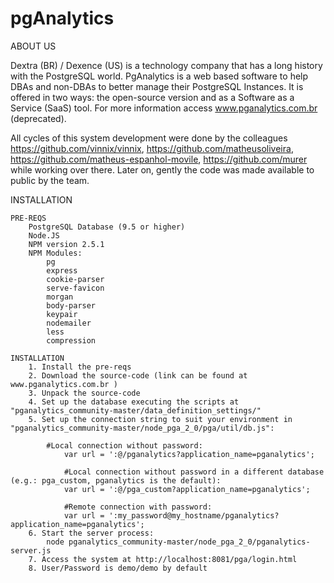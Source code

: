 # pgAnalytics

ABOUT US

Dextra (BR) / Dexence (US) is a technology company that has a long history with the PostgreSQL world. PgAnalytics is a web based software to help DBAs and non-DBAs to better manage their PostgreSQL Instances. It is offered in two ways: the open-source version and as a Software as a Service (SaaS) tool. For more information access www.pganalytics.com.br (deprecated).

All cycles of this system development were done by the colleagues https://github.com/vinnix/vinnix, https://github.com/matheusoliveira, https://github.com/matheus-espanhol-movile, https://github.com/murer while working over there. Later on, gently the code was made available to public by the team.

INSTALLATION

	PRE-REQS
		PostgreSQL Database (9.5 or higher)
		Node.JS
		NPM version 2.5.1
		NPM Modules:
			pg
			express
			cookie-parser
			serve-favicon
			morgan
			body-parser
			keypair
			nodemailer
			less
			compression

	INSTALLATION
		1. Install the pre-reqs
		2. Download the source-code (link can be found at www.pganalytics.com.br )
		3. Unpack the source-code
		4. Set up the database executing the scripts at "pganalytics_community-master/data_definition_settings/"
		5. Set up the connection string to suit your environment in "pganalytics_community-master/node_pga_2_0/pga/util/db.js":
			
			#Local connection without password:
		        var url = ':@/pganalytics?application_name=pganalytics';

		        #Local connection without password in a different database (e.g.: pga_custom, pganalytics is the default):
		        var url = ':@/pga_custom?application_name=pganalytics';

		        #Remote connection with password:
		        var url = ':my_password@my_hostname/pganalytics?application_name=pganalytics';
		6. Start the server process:
			node pganalytics_community-master/node_pga_2_0/pganalytics-server.js
		7. Access the system at http://localhost:8081/pga/login.html
		8. User/Password is demo/demo by default

